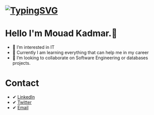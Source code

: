 # [![TypingSVG](https://readme-typing-svg.demolab.com?lines=Hey!+You+Are+Welcome+To+My+Profile;My+Name+Is+MOUAD;I+Am+Passionate+About+Coding;I+Learn+By+Doing)](https://git.io/typing-svg)


# Hello I'm Mouad Kadmar.👋


- 👀 I’m interested in IT
- 🌱 Currently I am learning everything that can help me in my career 
- 💞️ I’m looking to collaborate on Software Engineering or databases projects.

# Contact 
* ✔ [LinkedIn](https://www.linkedin.com/in/kadmar-mouad-835b16280/)
* ✔ [Twitter](https://twitter.com/MouadM1031)
* ✔ [Email](kadmarmouad8@gmail.com)


